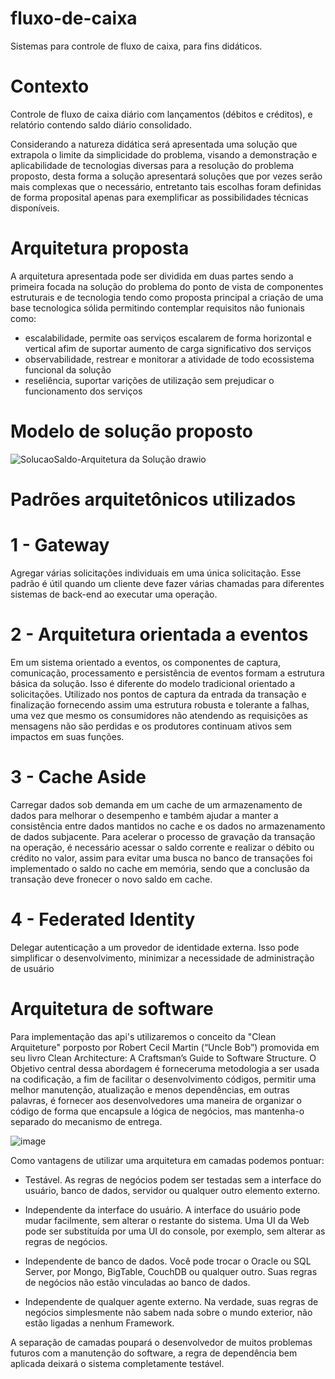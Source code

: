 # fluxo-de-caixa
Sistemas para controle de fluxo de caixa, para fins didáticos.

# Contexto
Controle de fluxo de caixa diário com lançamentos (débitos e créditos), e relatório contendo saldo diário consolidado.

Considerando a natureza didática será apresentada uma solução que extrapola o limite da simplicidade do problema, visando a demonstração e aplicabilidade de tecnologias diversas para a resolução do problema proposto, desta forma a solução apresentará soluções que por vezes serão mais complexas que o necessário, entretanto tais escolhas foram definidas de forma proposital apenas para exemplificar as possibilidades técnicas disponíveis.

# Arquitetura proposta
A arquitetura apresentada pode ser dividida em duas partes sendo a primeira focada na solução do problema do ponto de vista de componentes estruturais e de tecnologia tendo como proposta principal a criação de uma base tecnologica sólida permitindo contemplar requisitos não funionais como: 
- escalabilidade, permite oas serviços escalarem de forma horizontal e vertical afim de suportar aumento de carga significativo dos serviços 
- observabilidade, restrear e monitorar a atividade de todo ecossistema funcional da solução
- reseliência, suportar varições de utilização sem prejudicar o funcionamento dos serviços

# Modelo de solução proposto

![SolucaoSaldo-Arquitetura da Solução drawio](https://user-images.githubusercontent.com/46346047/164729009-19a7a1bc-772e-461f-ab30-ed6a2b5d55e7.png)

# Padrões arquitetônicos utilizados
# 1 - Gateway
Agregar várias solicitações individuais em uma única solicitação. Esse padrão é útil quando um cliente deve fazer várias chamadas para diferentes sistemas de back-end ao executar uma operação.

# 2 - Arquitetura orientada a eventos
Em um sistema orientado a eventos, os componentes de captura, comunicação, processamento e persistência de eventos formam a estrutura básica da solução. Isso é diferente do modelo tradicional orientado a solicitações.
Utilizado nos pontos de captura da entrada da transação e finalização fornecendo assim uma estrutura robusta e tolerante a falhas, uma vez que mesmo os consumidores não atendendo as requisições as mensagens não são perdidas e os produtores continuam ativos sem impactos em suas funções.

# 3 - Cache Aside
Carregar dados sob demanda em um cache de um armazenamento de dados para melhorar o desempenho e também ajudar a manter a consistência entre dados mantidos no cache e os dados no armazenamento de dados subjacente.
Para acelerar o processo de gravação da transação na operação, é necessário acessar o saldo corrente e realizar o débito ou crédito no valor, assim para evitar uma busca no banco de transações foi implementado o saldo no cache em memória, sendo que a conclusão da transação deve fronecer o novo saldo em cache.

# 4 - Federated Identity
Delegar autenticação a um provedor de identidade externa. Isso pode simplificar o desenvolvimento, minimizar a necessidade de administração de usuário

# Arquitetura de software
Para implementação das api's utilizaremos o conceito da "Clean Arquiteture" porposto por Robert Cecil Martin (“Uncle Bob”) promovida em seu livro Clean Architecture: A Craftsman’s Guide to Software Structure.
O Objetivo central dessa abordagem é forneceruma metodologia a ser usada na codificação, a fim de facilitar o desenvolvimento códigos, permitir uma melhor manutenção, atualização e menos dependências, em outras palavras, é fornecer aos desenvolvedores uma maneira de organizar o código de forma que encapsule a lógica de negócios, mas mantenha-o separado do mecanismo de entrega.

![image](https://user-images.githubusercontent.com/46346047/164737767-fb443512-9c02-457d-ad1b-5f8ba045b975.png)

Como vantagens de utilizar uma arquitetura em camadas podemos pontuar:

 - Testável. As regras de negócios podem ser testadas sem a interface do usuário, banco de dados, servidor ou qualquer outro elemento externo.
 
 - Independente da interface do usuário. A interface do usuário pode mudar facilmente, sem alterar o restante do sistema. Uma UI da Web pode ser substituída por uma UI do console, por exemplo, sem alterar as regras de negócios.

 - Independente de banco de dados. Você pode trocar o Oracle ou SQL Server, por Mongo, BigTable, CouchDB ou qualquer outro. Suas regras de negócios não estão vinculadas ao banco de dados.

 - Independente de qualquer agente externo. Na verdade, suas regras de negócios simplesmente não sabem nada sobre o mundo exterior, não estão ligadas a nenhum Framework.

 A separação de camadas poupará o desenvolvedor de muitos problemas futuros com a manutenção do software, a regra de dependência bem aplicada deixará o sistema completamente testável.

